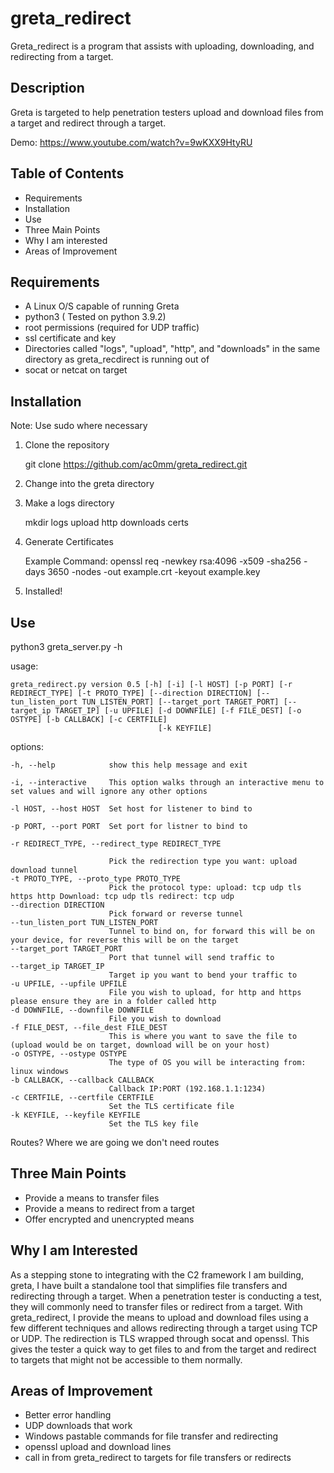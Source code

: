 # greta_redirect

Greta_redirect is a program that assists with uploading, downloading, and redirecting from a target.

## Description

Greta is targeted to help penetration testers upload and download files from a target and redirect through a target.

Demo: https://www.youtube.com/watch?v=9wKXX9HtyRU

## Table of Contents

  - Requirements
  - Installation
  - Use
  - Three Main Points
  - Why I am interested
  - Areas of Improvement

## Requirements
  - A Linux O/S capable of running Greta
  - python3 ( Tested on python 3.9.2)
  - root permissions (required for UDP traffic)
  - ssl certificate and key
  - Directories called "logs", "upload", "http", and "downloads" in the same directory as greta_recdirect is running out of
  - socat or netcat on target

## Installation

Note: Use sudo where necessary

1. Clone the repository

   git clone https://github.com/ac0mm/greta_redirect.git

2. Change into the greta directory

3. Make a logs directory

     mkdir logs upload http downloads certs

4. Generate Certificates

    Example Command:
       openssl req -newkey rsa:4096 -x509 -sha256 -days 3650 -nodes -out example.crt -keyout example.key
          
5. Installed!

## Use

  python3 greta_server.py -h

  usage: 
  
    greta_redirect.py version 0.5 [-h] [-i] [-l HOST] [-p PORT] [-r REDIRECT_TYPE] [-t PROTO_TYPE] [--direction DIRECTION] [--tun_listen_port TUN_LISTEN_PORT] [--target_port TARGET_PORT] [--target_ip TARGET_IP] [-u UPFILE] [-d DOWNFILE] [-f FILE_DEST] [-o OSTYPE] [-b CALLBACK] [-c CERTFILE]
                                     [-k KEYFILE]

  options:
  
    -h, --help            show this help message and exit
    
    -i, --interactive     This option walks through an interactive menu to set values and will ignore any other options
    
    -l HOST, --host HOST  Set host for listener to bind to
    
    -p PORT, --port PORT  Set port for listner to bind to
    
    -r REDIRECT_TYPE, --redirect_type REDIRECT_TYPE
    
                          Pick the redirection type you want: upload download tunnel
    -t PROTO_TYPE, --proto_type PROTO_TYPE
                          Pick the protocol type: upload: tcp udp tls https http Download: tcp udp tls redirect: tcp udp
    --direction DIRECTION
                          Pick forward or reverse tunnel
    --tun_listen_port TUN_LISTEN_PORT
                          Tunnel to bind on, for forward this will be on your device, for reverse this will be on the target
    --target_port TARGET_PORT
                          Port that tunnel will send traffic to
    --target_ip TARGET_IP
                          Target ip you want to bend your traffic to
    -u UPFILE, --upfile UPFILE
                          File you wish to upload, for http and https please ensure they are in a folder called http
    -d DOWNFILE, --downfile DOWNFILE
                          File you wish to download
    -f FILE_DEST, --file_dest FILE_DEST
                          This is where you want to save the file to (upload would be on target, download will be on your host)
    -o OSTYPE, --ostype OSTYPE
                          The type of OS you will be interacting from: linux windows
    -b CALLBACK, --callback CALLBACK
                          Callback IP:PORT (192.168.1.1:1234)
    -c CERTFILE, --certfile CERTFILE
                          Set the TLS certificate file
    -k KEYFILE, --keyfile KEYFILE
                          Set the TLS key file

  Routes? Where we are going we don't need routes


## Three Main Points
  - Provide a means to transfer files
  - Provide a means to redirect from a target
  - Offer encrypted and unencrypted means

## Why I am Interested

As a stepping stone to integrating with the C2 framework I am building, greta, I have built a standalone tool that simplifies file transfers and redirecting through a target. When a penetration tester is conducting a test, they will commonly need to transfer files or redirect from a target. With greta_redirect, I provide the means to upload and download files using a few different techniques and allows redirecting through a target using TCP or UDP. The redirection is TLS wrapped through socat and openssl. This gives the tester a quick way to get files to and from the target and redirect to targets that might not be accessible to them normally.

## Areas of Improvement

- Better error handling
- UDP downloads that work
- Windows pastable commands for file transfer and redirecting
- openssl upload and download lines
- call in from greta_redirect to targets for file transfers or redirects
